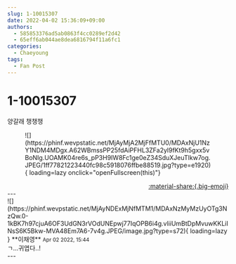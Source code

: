 ```yaml
---
slug: 1-10015307
date: 2022-04-02 15:36:09+09:00
authors:
  - 585853376ad5ab0863f4cc0289ef2d42
  - 65eff6ab044ae8dea6816794f11a6fc1
categories:
  - Chaeyoung
tags:
  - Fan Post
---
```


# 1-10015307

<div class="post-container" markdown="1">
<div class="content-container md-sidebar__scrollwrap" markdown="1">

양갈래 챙챙챙
<figure markdown="1">
![](https://phinf.wevpstatic.net/MjAyMjA2MjFfMTU0/MDAxNjU1NzY1NDM4MDgx.A62WBmssPP25fdAiPFHL3ZFa2yl9fKt9h5gxx5vBoNIg.UOAMK04re6s_pP3H9IW8Fc1ge0eZ34SduXJeuTlkw7og.JPEG/1ff77821223440fc98c5918076ffbe88519.jpg?type=e1920){ loading=lazy onclick="openFullscreen(this)"}
</figure>


</div>
</div>

<div style="text-align: right;" markdown="1">
<a href="https://weverse.io/fromis9/fanpost/1-10015307" style="text-align: right;">:material-share:{.big-emoji}</a>
</div>
---

<div class="comments-container md-sidebar__scrollwrap" markdown="1">
<div class="comment" markdown="1">
<div class='id-container' markdown="1">
![](https://phinf.wevpstatic.net/MjAyNDExMjNfMTM1/MDAxNzMyMzUyOTg3NzQw.0-1kBK7h97cjuA6OF3UdGN3rVOdUNEpwj77IqOPB6i4g.vliiUmBtDpMvuwKKLiINsS6K5Bkw-MVA48Em7A6-7v4g.JPEG/image.jpg?type=s72){ loading=lazy }
**<span class="artist">이채영</span>** <small>Apr 02 2022, 15:44</small><br>
</div>
<div class='comment-body' markdown="1">
ㄱ...귀엽다..!
</div>
</div>
</div>
---
